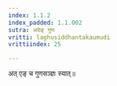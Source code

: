 ```yaml
---
index: 1.1.2
index_padded: 1.1.002
sutra: अदेङ् गुणः
vritti: laghusiddhantakaumudi
vrittiindex: 25

---
```

अत् एङ् च गुणसञ्ज्ञः स्यात्॥